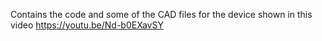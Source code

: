Contains the code and some of the CAD files for the device shown in this video https://youtu.be/Nd-b0EXavSY
